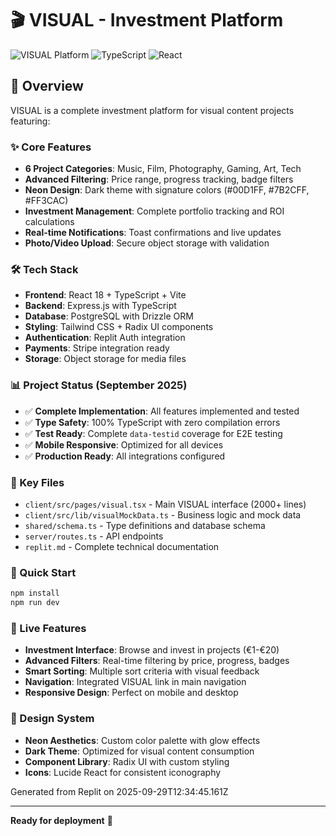# 🎬 VISUAL - Investment Platform

![VISUAL Platform](https://img.shields.io/badge/Status-Complete-brightgreen)
![TypeScript](https://img.shields.io/badge/TypeScript-100%25-blue)
![React](https://img.shields.io/badge/React-18+-blue)

## 🚀 Overview

VISUAL is a complete investment platform for visual content projects featuring:

### ✨ Core Features
- **6 Project Categories**: Music, Film, Photography, Gaming, Art, Tech
- **Advanced Filtering**: Price range, progress tracking, badge filters
- **Neon Design**: Dark theme with signature colors (#00D1FF, #7B2CFF, #FF3CAC)
- **Investment Management**: Complete portfolio tracking and ROI calculations
- **Real-time Notifications**: Toast confirmations and live updates
- **Photo/Video Upload**: Secure object storage with validation

### 🛠 Tech Stack
- **Frontend**: React 18 + TypeScript + Vite
- **Backend**: Express.js with TypeScript
- **Database**: PostgreSQL with Drizzle ORM
- **Styling**: Tailwind CSS + Radix UI components
- **Authentication**: Replit Auth integration
- **Payments**: Stripe integration ready
- **Storage**: Object storage for media files

### 📊 Project Status (September 2025)
- ✅ **Complete Implementation**: All features implemented and tested
- ✅ **Type Safety**: 100% TypeScript with zero compilation errors
- ✅ **Test Ready**: Complete `data-testid` coverage for E2E testing
- ✅ **Mobile Responsive**: Optimized for all devices
- ✅ **Production Ready**: All integrations configured

### 🎯 Key Files
- `client/src/pages/visual.tsx` - Main VISUAL interface (2000+ lines)
- `client/src/lib/visualMockData.ts` - Business logic and mock data
- `shared/schema.ts` - Type definitions and database schema
- `server/routes.ts` - API endpoints
- `replit.md` - Complete technical documentation

### 🚀 Quick Start
```bash
npm install
npm run dev
```

### 📱 Live Features
- **Investment Interface**: Browse and invest in projects (€1-€20)
- **Advanced Filters**: Real-time filtering by price, progress, badges
- **Smart Sorting**: Multiple sort criteria with visual feedback
- **Navigation**: Integrated VISUAL link in main navigation
- **Responsive Design**: Perfect on mobile and desktop

### 🎨 Design System
- **Neon Aesthetics**: Custom color palette with glow effects
- **Dark Theme**: Optimized for visual content consumption  
- **Component Library**: Radix UI with custom styling
- **Icons**: Lucide React for consistent iconography

Generated from Replit on 2025-09-29T12:34:45.161Z

---
**Ready for deployment** 🚀